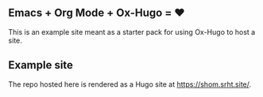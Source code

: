 ## Emacs + Org Mode + Ox-Hugo = ❤️
This is an example site meant as a starter pack for using Ox-Hugo to host a site.

## Example site
The repo hosted here is rendered as a Hugo site at https://shom.srht.site/.
